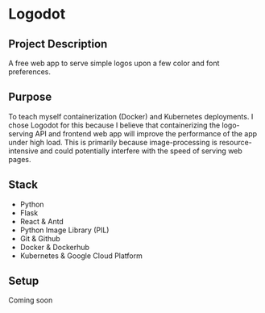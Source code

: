 # Logodot

## Project Description

A free web app to serve simple logos upon a few color and font preferences.

## Purpose

To teach myself containerization (Docker) and Kubernetes deployments. I chose Logodot for this because I believe that containerizing the logo-serving API and frontend web app will improve the performance of the app under high load. This is primarily because image-processing is resource-intensive and could potentially interfere with the speed of serving web pages.

## Stack

- Python
- Flask
- React & Antd
- Python Image Library (PIL)
- Git & Github
- Docker & Dockerhub
- Kubernetes & Google Cloud Platform

## Setup

Coming soon
